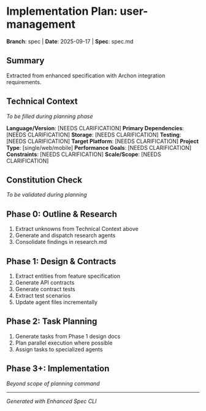 # Implementation Plan: user-management

**Branch**: spec | **Date**: 2025-09-17 | **Spec**: spec.md

## Summary
Extracted from enhanced specification with Archon integration requirements.

## Technical Context
*To be filled during planning phase*

**Language/Version**: [NEEDS CLARIFICATION]
**Primary Dependencies**: [NEEDS CLARIFICATION]
**Storage**: [NEEDS CLARIFICATION]
**Testing**: [NEEDS CLARIFICATION]
**Target Platform**: [NEEDS CLARIFICATION]
**Project Type**: [single/web/mobile]
**Performance Goals**: [NEEDS CLARIFICATION]
**Constraints**: [NEEDS CLARIFICATION]
**Scale/Scope**: [NEEDS CLARIFICATION]

## Constitution Check
*To be validated during planning*

## Phase 0: Outline & Research
1. Extract unknowns from Technical Context above
2. Generate and dispatch research agents
3. Consolidate findings in research.md

## Phase 1: Design & Contracts
1. Extract entities from feature specification
2. Generate API contracts
3. Generate contract tests
4. Extract test scenarios
5. Update agent files incrementally

## Phase 2: Task Planning
1. Generate tasks from Phase 1 design docs
2. Plan parallel execution where possible
3. Assign tasks to specialized agents

## Phase 3+: Implementation
*Beyond scope of planning command*

---
*Generated with Enhanced Spec CLI*
